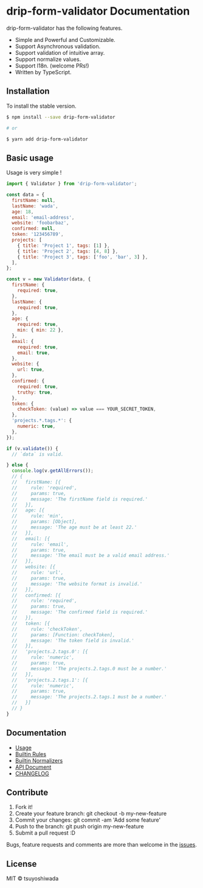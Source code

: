 # drip-form-validator Documentation

drip-form-validator has the following features.

* Simple and Powerful and Customizable.
* Support Asynchronous validation.
* Support validation of intuitive array.
* Support normalize values.
* Support l18n. (welcome PRs!)
* Written by TypeScript.


## Installation

To install the stable version.

```bash
$ npm install --save drip-form-validator

# or

$ yarn add drip-form-validator
```


## Basic usage

Usage is very simple !

```javascript
import { Validator } from 'drip-form-validator';

const data = {
  firstName: null,
  lastName: 'wada',
  age: 18,
  email: 'email-address',
  website: 'foobarbaz',
  confirmed: null,
  token: '123456789',
  projects: [
    { title: 'Project 1', tags: [1] },
    { title: 'Project 2', tags: [4, 8] },
    { title: 'Project 3', tags: ['foo', 'bar', 3] },
  ],
};

const v = new Validator(data, {
  firstName: {
    required: true,
  },
  lastName: {
    required: true,
  },
  age: {
    required: true,
    min: { min: 22 },
  },
  email: {
    required: true,
    email: true,
  },
  website: {
    url: true,
  },
  confirmed: {
    required: true,
    truthy: true,
  },
  token: {
    checkToken: (value) => value === YOUR_SECRET_TOKEN,
  },
  'projects.*.tags.*': {
    numeric: true,
  },
});

if (v.validate()) {
  // `data` is valid.

} else {
  console.log(v.getAllErrors());
  // {
  //   firstName: [{
  //     rule: 'required',
  //     params: true,
  //     message: 'The firstName field is required.'
  //   }],
  //   age: [{
  //     rule: 'min',
  //     params: [Object],
  //     message: 'The age must be at least 22.'
  //   }],
  //   email: [{
  //     rule: 'email',
  //     params: true,
  //     message: 'The email must be a valid email address.'
  //   }],
  //   website: [{
  //     rule: 'url',
  //     params: true,
  //     message: 'The website format is invalid.'
  //   }],
  //   confirmed: [{
  //     rule: 'required',
  //     params: true,
  //     message: 'The confirmed field is required.'
  //   }],
  //   token: [{
  //     rule: 'checkToken',
  //     params: [Function: checkToken],
  //     message: 'The token field is invalid.'
  //   }],
  //   'projects.2.tags.0': [{
  //     rule: 'numeric',
  //     params: true,
  //     message: 'The projects.2.tags.0 must be a number.'
  //   }],
  //   'projects.2.tags.1': [{
  //     rule: 'numeric',
  //     params: true,
  //     message: 'The projects.2.tags.1 must be a number.'
  //   }]
  // }
}
```


## Documentation

* [Usage](usage/README.md)
* [Builtin Rules](rules/README.md)
* [Builtin Normalizers](normalizers/README.md)
* [API Document](https://tsuyoshiwada.github.io/drip-form-validator/api/)
* [CHANGELOG](https://github.com/tsuyoshiwada/drip-form-validator/blob/master/CHANGELOG.md)



## Contribute

1. Fork it!
1. Create your feature branch: git checkout -b my-new-feature
1. Commit your changes: git commit -am 'Add some feature'
1. Push to the branch: git push origin my-new-feature
1. Submit a pull request :D

Bugs, feature requests and comments are more than welcome in the [issues](https://github.com/tsuyoshiwada/drip-form-validator/issues).



## License

MIT © tsuyoshiwada

